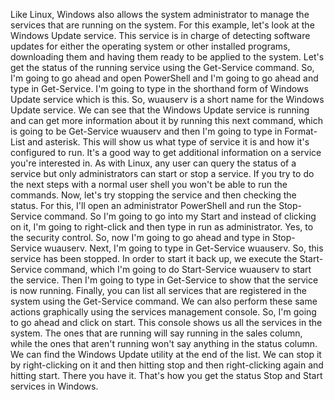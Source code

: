 Like Linux, Windows also allows the system administrator to manage the services
that are running on the system. For this example, let's look at the Windows
Update service. This service is in charge of detecting software updates for
either the operating system or other installed programs, downloading them and
having them ready to be applied to the system. Let's get the status of the
running service using the Get-Service command. So, I'm going to go ahead and
open PowerShell and I'm going to go ahead and type in Get-Service. I'm going to
type in the shorthand form of Windows Update service which is this. So, wuauserv
is a short name for the Windows Update service. We can see that the Windows
Update service is running and can get more information about it by running this
next command, which is going to be Get-Service wuauserv and then I'm going to
type in Format-List and asterisk. This will show us what type of service it is
and how it's configured to run. It's a good way to get additional information on
a service you're interested in. As with Linux, any user can query the status of
a service but only administrators can start or stop a service. If you try to do
the next steps with a normal user shell you won't be able to run the commands.
Now, let's try stopping the service and then checking the status. For this, I'll
open an administrator PowerShell and run the Stop-Service command. So I'm going
to go into my Start and instead of clicking on it, I'm going to right-click and
then type in run as administrator. Yes, to the security control. So, now I'm
going to go ahead and type in Stop-Service wuauserv. Next, I'm going to type in
Get-Service wuauserv. So, this service has been stopped. In order to start it
back up, we execute the Start-Service command, which I'm going to do
Start-Service wuauserv to start the service. Then I'm going to type in
Get-Service to show that the service is now running. Finally, you can list all
services that are registered in the system using the Get-Service command. We can
also perform these same actions graphically using the services management
console. So, I'm going to go ahead and click on start. This console shows us all
the services in the system. The ones that are running will say running in the
sales column, while the ones that aren't running won't say anything in the
status column. We can find the Windows Update utility at the end of the list. We
can stop it by right-clicking on it and then hitting stop and then
right-clicking again and hitting start. There you have it. That's how you get
the status Stop and Start services in Windows.